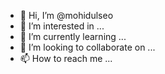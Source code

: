 - 👋 Hi, I’m @mohidulseo
- 👀 I’m interested in ...
- 🌱 I’m currently learning ...
- 💞️ I’m looking to collaborate on ...
- 📫 How to reach me ...

<!---
mohidulseo/mohidulseo is a ✨ special ✨ repository because its `README.md` (this file) appears on your GitHub profile.
You can click the Preview link to take a look at your changes.
--->
